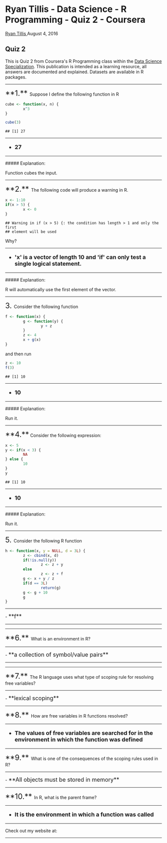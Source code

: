 Ryan Tillis - Data Science - R Programming - Quiz 2 - Coursera
================
<a href="http://www.ryantillis.com"> Ryan Tillis </a>
August 4, 2016

Quiz 2
------

This is Quiz 2 from Coursera's R Programming class within the <a href="https://www.coursera.org/specializations/jhu-data-science">Data Science Specialization</a>. This publication is intended as a learning resource, all answers are documented and explained. Datasets are available in R packages.

<hr>
<font size="+2">**1.** </font>Suppose I define the following function in R

``` r
cube <- function(x, n) {
        x^3
}

cube(3)
```

    ## [1] 27

<hr>
<font size="+1"><b>

-   27

</b> </font>

<hr>
##### Explanation:

Function cubes the input.

<hr>
<font size="+2">**2.** </font> The following code will produce a warning in R.

``` r
x <- 1:10
if(x > 5) {
        x <- 0
}
```

    ## Warning in if (x > 5) {: the condition has length > 1 and only the first
    ## element will be used

Why?

<hr>
<font size="+1"><b>

-   'x' is a vector of length 10 and 'if' can only test a single logical statement.

</b> </font>

<hr>
##### Explanation:

R will automatically use the first element of the vector.

<hr>
<font size="+2">3. </font> Consider the following function

``` r
f <- function(x) {
        g <- function(y) {
                y + z
        }
        z <- 4
        x + g(x)
}
```

and then run

``` r
z <- 10
f(3)
```

    ## [1] 10

<hr>
<font size="+1"> <b>

-   10

</b> </font>

<hr>
##### Explanation:

Run it.

<hr>
<font size="+2">**4.**</font> Consider the following expression:

``` r
x <- 5
y <- if(x < 3) {
        NA
} else {
        10
}
y
```

    ## [1] 10

<hr>
<font size="+1"><b>

-   10

</b> </font>

<hr>
##### Explanation:

Run it.

<hr>
<font size="+2">5. </font>Consider the following R function

``` r
h <- function(x, y = NULL, d = 3L) {
        z <- cbind(x, d)
        if(!is.null(y))
                z <- z + y
        else
                z <- z + f
        g <- x + y / z
        if(d == 3L)
                return(g)
        g <- g + 10
        g
}
```

<hr>
-   <font size="+1">**f**</font>

<hr>
<hr>
<font size="+2">**6.** </font> What is an environment in R?

<hr>
-   <font size="+1">**a collection of symbol/value pairs**</font>

<hr>
<hr>
<font size="+2">**7.** </font> The R language uses what type of scoping rule for resolving free variables?

<hr>
-   <font size="+1">**lexical scoping**</font>

<hr>
<font size="+2">**8.** </font> How are free variables in R functions resolved?

<hr>
<font size="+1"><b>

-   The values of free variables are searched for in the environment in which the function was defined

</b> </font>

<hr>
<font size="+2">**9.** </font> What is one of the consequences of the scoping rules used in R?
<hr>
-   <font size="+1">**All objects must be stored in memory**</font>

<hr>
<font size="+2">**10.** </font> In R, what is the parent frame?

<hr>
<font size="+1"><b>

-   It is the environment in which a function was called

</b> </font>

<hr>
Check out my website at: <http://www.ryantillis.com/>
<hr>
